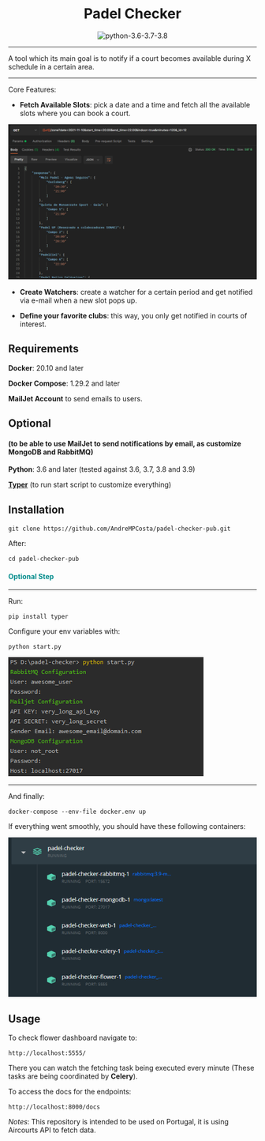 <div style="text-align: center">
<h1>Padel Checker</h1>
<img src="https://img.shields.io/badge/python-3.6%20|%203.7%20|%203.8%20|%203.9-informational.svg" alt="python-3.6-3.7-3.8">
</div>

---
A tool which its main goal is to notify if a court becomes available during X schedule in a certain area.

---

Core Features:

- **Fetch Available Slots**: pick a date and a time and fetch all the available slots where you can book a court.

![img.png](readme/img.png)

- **Create Watchers**: create a watcher for a certain period and get notified via e-mail when a new slot pops up.


- **Define your favorite clubs**: this way, you only get notified in courts of interest.


## Requirements

**Docker**: 20.10 and later

**Docker Compose**: 1.29.2 and later

**MailJet Account** to send emails to users.

## Optional <h4>(to be able to use MailJet to send notifications by email, as customize MongoDB and RabbitMQ)</h4>

**Python**: 3.6 and later (tested against 3.6, 3.7, 3.8 and 3.9)

**[Typer](https://typer.tiangolo.com/)** (to run start script to customize everything)

## Installation

```shell
git clone https://github.com/AndreMPCosta/padel-checker-pub.git
```

After:
```shell
cd padel-checker-pub
```

<h4 style="color: darkcyan"> Optional Step </h4>

---

Run:
```shell
pip install typer
```

Configure your env variables with:
```shell
python start.py
```
![img3.png](readme/img2.png)

---

And finally:
```shell
docker-compose --env-file docker.env up
```

If everything went smoothly, you should have these following containers:

![img2.png](readme/img3.png)

## Usage

To check flower dashboard navigate to:
```
http://localhost:5555/
```

There you can watch the fetching task being executed every minute (These tasks are being coordinated by **Celery**).

To access the docs for the endpoints:

```
http://localhost:8000/docs
```


*Notes*: This repository is intended to be used on Portugal, it is using Aircourts API to fetch data.
